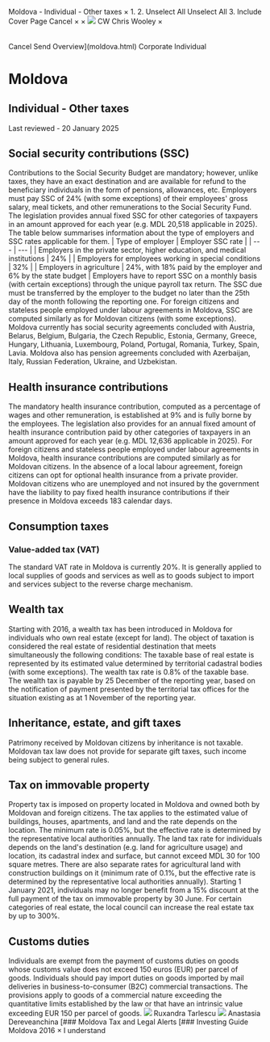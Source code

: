 Moldova - Individual - Other taxes
×
1.
2.
Unselect All
Unselect All
3.
Include Cover Page
Cancel
×
×
![](-/media/world-wide-tax-summaries/attachments/global---chris-wooley.ashx%3Frev=ac5e5f3223b34096b1afc2a6009c7320&revision=ac5e5f32-23b3-4096-b1af-c2a6009c7320&hash=859B7ADC84DC2CBEC9760E9E6EE7DE6D0A8BFCDF)
CW
Chris Wooley
×
######
Cancel
Send
Overview](moldova.html)
Corporate
Individual
# Moldova
## Individual - Other taxes
Last reviewed - 20 January 2025
## Social security contributions (SSC)
Contributions to the Social Security Budget are mandatory; however, unlike taxes, they have an exact destination and are available for refund to the beneficiary individuals in the form of pensions, allowances, etc.
Employers must pay SSC of 24% (with some exceptions) of their employees' gross salary, meal tickets, and other remunerations to the Social Security Fund. The legislation provides annual fixed SSC for other categories of taxpayers in an amount approved for each year (e.g. MDL 20,518 applicable in 2025).
The table below summarises information about the type of employers and SSC rates applicable for them.
| Type of employer | Employer SSC rate |
| --- | --- |
| Employers in the private sector, higher education, and medical institutions | 24% |
| Employers for employees working in special conditions | 32% |
| Employers in agriculture | 24%, with 18% paid by the employer and 6% by the state budget |
Employers have to report SSC on a monthly basis (with certain exceptions) through the unique payroll tax return. The SSC due must be transferred by the employer to the budget no later than the 25th day of the month following the reporting one.
For foreign citizens and stateless people employed under labour agreements in Moldova, SSC are computed similarly as for Moldovan citizens (with some exceptions).
Moldova currently has social security agreements concluded with Austria, Belarus, Belgium, Bulgaria, the Czech Republic, Estonia, Germany, Greece, Hungary, Lithuania, Luxembourg, Poland, Portugal, Romania, Turkey, Spain, Lavia. Moldova also has pension agreements concluded with Azerbaijan, Italy, Russian Federation, Ukraine, and Uzbekistan.
## Health insurance contributions
The mandatory health insurance contribution, computed as a percentage of wages and other remuneration, is established at 9% and is fully borne by the employees. The legislation also provides for an annual fixed amount of health insurance contribution paid by other categories of taxpayers in an amount approved for each year (e.g. MDL 12,636 applicable in 2025).
For foreign citizens and stateless people employed under labour agreements in Moldova, health insurance contributions are computed similarly as for Moldovan citizens. In the absence of a local labour agreement, foreign citizens can opt for optional health insurance from a private provider.
Moldovan citizens who are unemployed and not insured by the government have the liability to pay fixed health insurance contributions if their presence in Moldova exceeds 183 calendar days.
## Consumption taxes
### Value-added tax (VAT)
The standard VAT rate in Moldova is currently 20%. It is generally applied to local supplies of goods and services as well as to goods subject to import and services subject to the reverse charge mechanism.
## Wealth tax
Starting with 2016, a wealth tax has been introduced in Moldova for individuals who own real estate (except for land).
The object of taxation is considered the real estate of residential destination that meets simultaneously the following conditions:
The taxable base of real estate is represented by its estimated value determined by territorial cadastral bodies (with some exceptions).
The wealth tax rate is 0.8% of the taxable base.
The wealth tax is payable by 25 December of the reporting year, based on the notification of payment presented by the territorial tax offices for the situation existing as at 1 November of the reporting year.
## Inheritance, estate, and gift taxes
Patrimony received by Moldovan citizens by inheritance is not taxable. Moldovan tax law does not provide for separate gift taxes, such income being subject to general rules.
## Tax on immovable property
Property tax is imposed on property located in Moldova and owned both by Moldovan and foreign citizens. The tax applies to the estimated value of buildings, houses, apartments, and land and the rate depends on the location. The minimum rate is 0.05%, but the effective rate is determined by the representative local authorities annually.
The land tax rate for individuals depends on the land's destination (e.g. land for agriculture usage) and location, its cadastral index and surface, but cannot exceed MDL 30 for 100 square metres.
There are also separate rates for agricultural land with construction buildings on it (minimum rate of 0.1%, but the effective rate is determined by the representative local authorities annually).
Starting 1 January 2021, individuals may no longer benefit from a 15% discount at the full payment of the tax on immovable property by 30 June.
For certain categories of real estate, the local council can increase the real estate tax by up to 300%.
## Customs duties
Individuals are exempt from the payment of customs duties on goods whose customs value does not exceed 150 euros (EUR) per parcel of goods.
Individuals should pay import duties on goods imported by mail deliveries in business-to-consumer (B2C) commercial transactions. The provisions apply to goods of a commercial nature exceeding the quantitative limits established by the law or that have an intrinsic value exceeding EUR 150 per parcel of goods.
![](-/media/world-wide-tax-summaries/attachments/moldova---ruxandra_tarlescu.ashx%3Frev=b1f58d1ef2f442bab2e33b4fa8ceb35b&revision=b1f58d1e-f2f4-42ba-b2e3-3b4fa8ceb35b&hash=C581332B5711E1F28905A1887806D89838E9D426)
Ruxandra Tarlescu
![](-/media/world-wide-tax-summaries/moldovaanastasia-dereveanchinamoldova--anastasia-dereveanchinajpg20200702012626178.ashx%3Frev=5890e3826d154152928547e13120ce4b&revision=5890e382-6d15-4152-9285-47e13120ce4b&hash=C1B338DECFAD8FAA9F4661660E1D3F4E4982BFBB)
Anastasia Dereveanchina
[### Moldova Tax and Legal Alerts
[### Investing Guide Moldova 2016
×
I understand